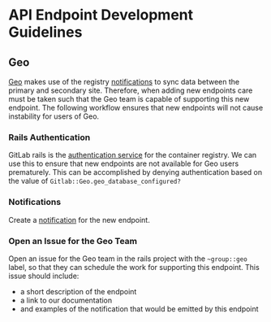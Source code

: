 # API Endpoint Development Guidelines

## Geo

[Geo](https://docs.gitlab.com/ee/administration/geo/) makes use of the registry
[notifications](./spec/gitlab/notifications.md) to sync data between the
primary and secondary site. Therefore, when adding new endpoints care must be
taken such that the Geo team is capable of supporting this new endpoint. The
following workflow ensures that new endpoints will not cause instability for
users of Geo.

### Rails Authentication

GitLab rails is the [authentication service](https://distribution.github.io/distribution/spec/auth/token/)
for the container registry. We can use this to ensure that new endpoints are not
available for Geo users prematurely. This can be accomplished by denying
authentication based on the value of `Gitlab::Geo.geo_database_configured?` 

### Notifications

Create a [notification](./spec/gitlab/notifications.md) for the new endpoint.

### Open an Issue for the Geo Team

Open an issue for the Geo team in the rails project with the `~group::geo` label,
so that they can schedule the work for supporting this endpoint. This issue
should include:
- a short description of the endpoint
- a link to our documentation
- and examples of the notification that would be emitted by this endpoint
